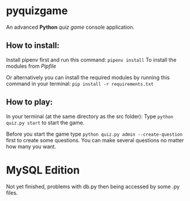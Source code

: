 # pyquizgame

An advanced **Python** _quiz game_ console application.

## How to install:

Install pipenv first and run this command: `pipenv install` 
To install the modules from _Pipfile_

Or alternatively you can install the required modules by running this command in your terminal: `pip install -r requirements.txt`

## How to play:

In your terminal (at the same directory as the src folder):
Type `python quiz.py start` to start the game.

Before you start the game type `python quiz.py admin --create-question` first to create some questions. You can make several questions no matter how many you want.

# MySQL Edition

Not yet finished, problems with db.py then being accessed by some .py files.
